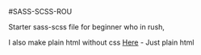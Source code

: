 #SASS-SCSS-ROU

Starter sass-scss file for beginner who in rush,

I also make plain html without css [Here](https://github.com/rou1510/html-plain-template) - Just plain html
